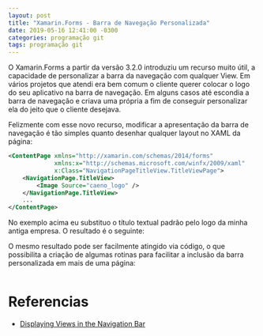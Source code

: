 ```yaml
---
layout: post
title: "Xamarin.Forms - Barra de Navegação Personalizada"
date: 2019-05-16 12:41:00 -0300
categories: programação git
tags: programação git
---
```


O Xamarin.Forms a partir da versão 3.2.0 introduziu um recurso muito útil, a capacidade de personalizar a barra da navegação com qualquer View. Em vários projetos que atendi era bem comum o cliente querer colocar o logo do seu aplicativo na barra de navegação. Em alguns casos até escondia a barra de navegação e criava uma própria a fim de conseguir personalizar ela do jeito que o cliente desejava.

Felizmente com esse novo recurso, modificar a apresentação da barra de navegação é tão simples quanto desenhar qualquer layout no XAML da página:

```xml
<ContentPage xmlns="http://xamarin.com/schemas/2014/forms"
             xmlns:x="http://schemas.microsoft.com/winfx/2009/xaml"
             x:Class="NavigationPageTitleView.TitleViewPage">
    <NavigationPage.TitleView>
        <Image Source="caeno_logo" />
    </NavigationPage.TitleView>
    ...
</ContentPage>
```

No exemplo acima eu substituo o título textual padrão pelo logo da minha antiga empresa. O resultado é o seguinte:



O mesmo resultado pode ser facilmente atingido via código, o que possibilita a criação de algumas rotinas para facilitar a inclusão da barra personalizada em mais de uma página:

```csharp

```


# Referencias
* [Displaying Views in the Navigation Bar](https://docs.microsoft.com/en-us/xamarin/xamarin-forms/app-fundamentals/navigation/hierarchical#displaying-views-in-the-navigation-bar)